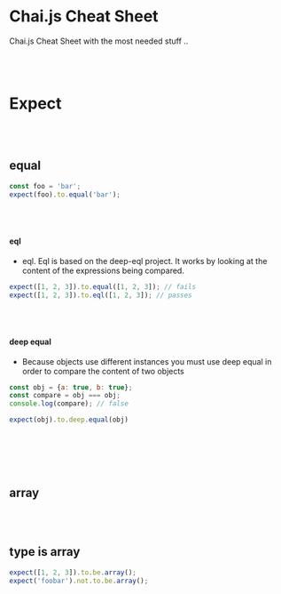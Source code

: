# Chai.js Cheat Sheet
Chai.js Cheat Sheet with the most needed stuff ..



<br><br>

# Expect

<br><br>

## equal
```javascript
const foo = 'bar';
expect(foo).to.equal('bar');
```

<br><br>

#### eql
- eql. Eql is based on the deep-eql project. It works by looking at the content of the expressions being compared.
```javascript
expect([1, 2, 3]).to.equal([1, 2, 3]); // fails
expect([1, 2, 3]).to.eql([1, 2, 3]); // passes
```

<br><br>

#### deep equal
- Because objects use different instances you must use deep equal in order to compare the content of two objects
```javascript
const obj = {a: true, b: true};
const compare = obj === obj;
console.log(compare); // false

expect(obj).to.deep.equal(obj)
```







<br><br><br><br>

## array

<br><br>

## type is array
```javascript
expect([1, 2, 3]).to.be.array();
expect('foobar').not.to.be.array();
```

